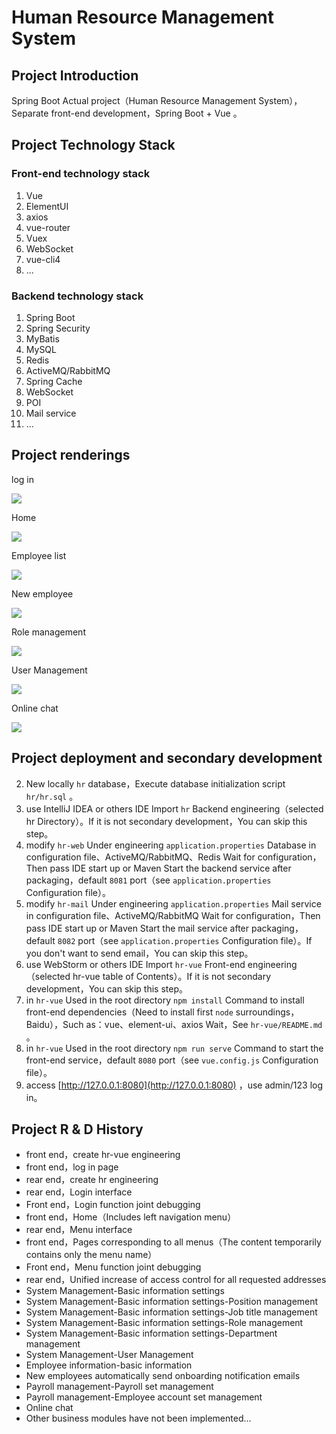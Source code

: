 # Human Resource Management System

## Project Introduction

Spring Boot Actual project（Human Resource Management System），Separate front-end development，Spring Boot + Vue 。

## Project Technology Stack

### Front-end technology stack

1. Vue
2. ElementUI
3. axios
4. vue-router
5. Vuex
6. WebSocket
7. vue-cli4
8. ...

### Backend technology stack

1. Spring Boot
2. Spring Security
3. MyBatis
4. MySQL
5. Redis
6. ActiveMQ/RabbitMQ
7. Spring Cache
8. WebSocket
9. POI
10. Mail service
11. ...

## Project renderings

log in

![](https://oscimg.oschina.net/oscnet/up-f1bb1a9dcf69435da89054fd98a91bf0f6c.png)

Home

![](https://oscimg.oschina.net/oscnet/up-bf28b202417cb2040b8a9ed1854788a423a.png)

Employee list

![](https://oscimg.oschina.net/oscnet/up-05405d2c04606aaff686d277f9f16ba7b4b.png)

New employee

![](https://oscimg.oschina.net/oscnet/up-98df569bad73ce4ef4fe32b9b606a7e21ef.png)

Role management

![](https://oscimg.oschina.net/oscnet/up-4e9c51fe334994c728a0e4d4e8f0e6c9963.png)

User Management

![](https://oscimg.oschina.net/oscnet/up-9958c4977b05d2ef529413c0ebd5a9376ce.png)

Online chat

![](https://oscimg.oschina.net/oscnet/up-73929a7a0a07d7fed372401fb08c989fd0e.png)

## Project deployment and secondary development
2. New locally `hr` database，Execute database initialization script `hr/hr.sql` 。
3. use IntelliJ IDEA or others IDE Import `hr` Backend engineering（selected hr Directory）。If it is not secondary development，You can skip this step。
4. modify `hr-web` Under engineering `application.properties` Database in configuration file、ActiveMQ/RabbitMQ、Redis Wait for configuration，Then pass IDE start up or Maven Start the backend service after packaging，default `8081` port（see `application.properties` Configuration file）。
5. modify `hr-mail` Under engineering `application.properties` Mail service in configuration file、ActiveMQ/RabbitMQ Wait for configuration，Then pass IDE start up or Maven Start the mail service after packaging，default `8082` port（see `application.properties` Configuration file）。If you don't want to send email，You can skip this step。
6. use WebStorm or others IDE Import `hr-vue` Front-end engineering（selected hr-vue table of Contents）。If it is not secondary development，You can skip this step。
7. in `hr-vue` Used in the root directory `npm install` Command to install front-end dependencies（Need to install first `node` surroundings，Baidu），Such as：vue、element-ui、axios Wait，See `hr-vue/README.md` 。
8. in `hr-vue` Used in the root directory `npm run serve` Command to start the front-end service，default `8080` port（see `vue.config.js` Configuration file）。
9. access [http://127.0.0.1:8080](http://127.0.0.1:8080) ，use admin/123 log in。

## Project R &amp; D History

- front end，create hr-vue engineering
- front end，log in page
- rear end，create hr engineering
- rear end，Login interface
- Front end，Login function joint debugging
- front end，Home（Includes left navigation menu）
- rear end，Menu interface
- front end，Pages corresponding to all menus（The content temporarily contains only the menu name）
- Front end，Menu function joint debugging
- rear end，Unified increase of access control for all requested addresses
- System Management-Basic information settings
- System Management-Basic information settings-Position management
- System Management-Basic information settings-Job title management
- System Management-Basic information settings-Role management
- System Management-Basic information settings-Department management
- System Management-User Management
- Employee information-basic information
- New employees automatically send onboarding notification emails
- Payroll management-Payroll set management
- Payroll management-Employee account set management
- Online chat
- Other business modules have not been implemented...
